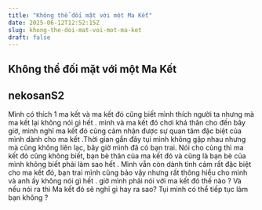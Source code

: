 ```yaml
---
title: "Không thể đối mặt với một Ma Kết"
date: 2025-06-12T12:52:15Z
slug: khong-the-doi-mat-voi-mot-ma-ket
draft: false
---
```


## Không thể đối mặt với một Ma Kết

## nekosanS2

Mình có thích 1 ma kết và ma kết đó cũng biết mình thích người ta nhưng mà ma kết lại không nói gì hết . mình và ma kết đó chơi khá thân cho đến bây giờ, mình nghĩ ma kết đó cũng cảm nhận được sự quan tâm đặc biệt của mình dành cho ma kết .Thời gian gần đây tụi mình không gặp nhau nhưng mà cũng không liên lạc, bây giờ mình đã có bạn trai. Nói cho cùng thì ma kết đó cũng không biết, bạn bè thân của ma kết đó và cũng là bạn bè của mình không biết phải làm sao hết . Mình vẫn còn dành tình cảm rất đặc biệt cho ma kết đó, bạn trai mình cũng bảo vậy nhưng rất thông hiểu cho mình và anh ấy không nói gì hết . giờ mình phải nói với ma kết đó thế nào ?  Và nếu nói ra thì Ma kết đó sẽ nghĩ gì hay ra sao? Tụi mình có thể tiếp tục làm bạn không ?